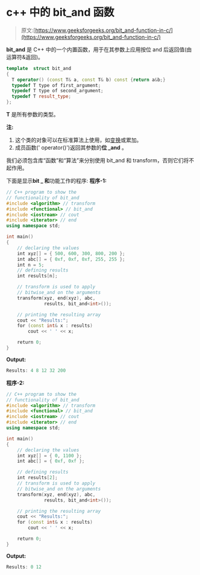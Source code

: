 # c++ 中的 bit_and 函数

> 原文:[https://www.geeksforgeeks.org/bit_and-function-in-c/](https://www.geeksforgeeks.org/bit_and-function-in-c/)

**bit_and** 是 C++ 中的一个内置函数，用于在其参数上应用按位 and 后返回值(由运算符&返回)。

```cpp
template  struct bit_and 
{
  T operator() (const T& a, const T& b) const {return a&b;}
  typedef T type of first_argument;
  typedef T type of second_argument;
  typedef T result_type;
};

```

**T** 是所有参数的类型。

**注:**

1.  这个类的对象可以在标准算法上使用，如[变换](https://www.geeksforgeeks.org/transform-c-stl-perform-operation-elements/)或累加。
2.  成员函数(' operator()')返回其参数的**位 _and** 。

我们必须包含库“函数”和“算法”来分别使用 bit_and 和 transform，否则它们将不起作用。

下面是显示**bit _ 和**功能工作的程序:
**程序-1:**

```cpp
// C++ program to show the 
// functionality of bit_and
#include <algorithm> // transform
#include <functional> // bit_and
#include <iostream> // cout
#include <iterator> // end
using namespace std;

int main()
{
    // declaring the values
    int xyz[] = { 500, 600, 300, 800, 200 };
    int abc[] = { 0xf, 0xf, 0xf, 255, 255 };
    int n = 5;
    // defining results
    int results[n];

    // transform is used to apply
    // bitwise_and on the arguments
    transform(xyz, end(xyz), abc,
              results, bit_and<int>());

    // printing the resulting array
    cout << "Results:";
    for (const int& x : results)
        cout << ' ' << x;

    return 0;
}
```

**Output:**

```cpp
Results: 4 8 12 32 200

```

**程序-2:**

```cpp
// C++ program to show the 
// functionality of bit_and
#include <algorithm> // transform
#include <functional> // bit_and
#include <iostream> // cout
#include <iterator> // end
using namespace std;

int main()
{
    // declaring the values
    int xyz[] = { 0, 1100 };
    int abc[] = { 0xf, 0xf };

    // defining results
    int results[2];
    // transform is used to apply
    // bitwise_and on the arguments
    transform(xyz, end(xyz), abc,
              results, bit_and<int>());

    // printing the resulting array
    cout << "Results:";
    for (const int& x : results)
        cout << ' ' << x;

    return 0;
}
```

**Output:**

```cpp
Results: 0 12

```